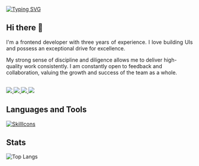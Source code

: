[![Typing SVG](https://readme-typing-svg.demolab.com?font=Manrope&size=26&duration=2000&color=007acc&pause=200&multiline=true&width=500&height=80&lines=Dragan+Aleksic;Frontend+developer)](https://git.io/typing-svg)

<h2>Hi there 👋</h2>

<p align="justify" dir="auto">
  I'm a frontend developer with three years of experience. I love building UIs and possess an exceptional drive for excellence.

  My strong sense of discipline and diligence allows me to deliver high-quality work consistently. I am constantly open to feedback and collaboration, valuing the growth and success of the team    as a whole.
</p>

<br>

<a href="https://draganaleksic.com">
    <img src="https://img.shields.io/badge/Website-draganaleksic.com-red?style=flat-square">
</a>  
<a href="https://draganaleksic.com/resume.pdf">
    <img src="https://img.shields.io/badge/PDF-CV-red?style=flat-square&logo=adobe">
</a>  
<a href="https://www.linkedin.com/in/dragan-aleksi%C4%87/">
    <img src="https://img.shields.io/badge/-Linkedin-blue?style=flat-square&logo=linkedin">
</a>
<a href="mailto:aleksicdragan574@gmail.com">
    <img src="https://img.shields.io/badge/-Email-red?style=flat-square&logo=gmail&logoColor=white">
</a>

<h2 dir="auto">
    Languages and Tools
</h2>

[![SkillIcons](https://skillicons.dev/icons?i=html,css,js,ts,react,nextjs,redux,tailwind)]()

<h2>Stats</h2>

![Top Langs](https://github-readme-stats.vercel.app/api/top-langs/?username=DraganAleksic99&layout=compact)
